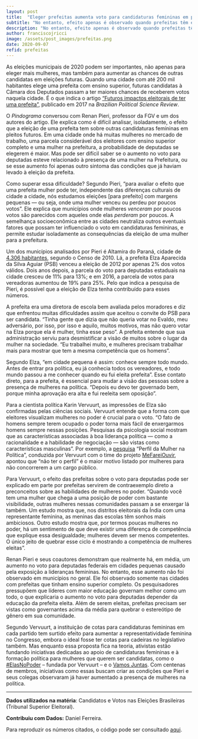 ```yaml
---
layout: post
title:  "Eleger prefeitas aumenta voto para candidaturas femininas em pleitos seguintes"
subtitle: "No entanto, efeito apenas é observado quando prefeitas têm ensino superior"
description: "No entanto, efeito apenas é observado quando prefeitas têm ensino superior"
author: franciscojricci
image: /assets/post_images/prefeitas.png
date: 2020-09-07
refid: prefeitas
---
```


<p>As eleições municipais de 2020 podem ser importantes, não apenas para eleger mais mulheres, mas também para aumentar as chances de outras candidatas em eleições futuras. Quando uma cidade com até 200 mil habitantes elege uma prefeita com ensino superior, futuras candidatas à Câmara dos Deputados passam a ter maiores chances de receberem votos naquela cidade. É o que indica o artigo <a href="https://www.scielo.br/scielo.php?script=sci_arttext&amp;pid=S1981-38212017000200203&amp;lng=pt&amp;nrm=iso&amp;tlng=pt">“Futuros impactos eleitorais de ter uma prefeita”</a>, publicado em 2017 na <em>Brazilian Political Science Review</em>.</p>
<p>O <em>Pindograma</em> conversou com Renan Pieri, professor da FGV e um dos autores do artigo. Ele explica como é difícil analisar, isoladamente, o efeito que a eleição de uma prefeita tem sobre outras candidaturas femininas em pleitos futuros. Em uma cidade onde há muitas mulheres no mercado de trabalho, uma parcela considerável dos eleitores com ensino superior completo e uma mulher na prefeitura, a probabilidade de deputadas se elegerem é maior. Mas pode ser difícil saber se o aumento no voto para deputadas esteve relacionado à presença de uma mulher na Prefeitura, ou se esse aumento foi apenas outro sintoma das condições que já haviam levado à eleição da prefeita.</p>
<p>Como superar essa dificuldade? Segundo Pieri, “para avaliar o efeito que uma prefeita mulher pode ter, independente das diferenças culturais de cidade a cidade, nós estudamos eleições [para prefeito] com margens pequenas — ou seja, onde uma mulher venceu ou perdeu por poucos votos”. Ele explica que municípios onde mulheres <em>venceram</em> por poucos votos são parecidos com aqueles onde elas <em>perderam</em> por poucos. A semelhança socioeconômica entre as cidades neutraliza outros eventuais fatores que possam ter influenciado o voto em candidaturas femininas, e permite estudar isoladamente as consequências da eleição de uma mulher para a prefeitura.</p>
<p>Um dos municípios analisados por Pieri é Altamira do Paraná, cidade de <a href="https://cidades.ibge.gov.br/brasil/pr/altamira-do-parana/panorama">4.306 habitantes</a>, segundo o Censo de 2010. Lá, a prefeita Elza Aparecida da Silva Aguiar (PSB) venceu a eleição de 2012 por apenas 2% dos votos válidos. Dois anos depois, a parcela do voto para deputadas estaduais na cidade cresceu de 11% para 13%; e em 2016, a parcela de votos para vereadoras aumentou de 19% para 25%. Pelo que indica a pesquisa de Pieri, é possível que a eleição de Elza tenha contribuído para esses números.</p>
<p>A prefeita era uma diretora de escola bem avaliada pelos moradores e diz que enfrentou muitas dificuldades assim que aceitou o convite do PSB para ser candidata. “Tinha gente que dizia que não queria votar no Evaldo, meu adversário, por isso, por isso e aquilo, muitos motivos, mas não quero votar na Elza porque ela é mulher, tinha esse peso”. A prefeita entende que sua administração serviu para desmistificar a visão de muitos sobre o lugar da mulher na sociedade. “Eu trabalhei muito, e mulheres precisam trabalhar mais para mostrar que tem a mesma competência que os homens”.</p>
<p>Segundo Elza, “em cidade pequena é assim: conhece sempre todo mundo. Antes de entrar pra política, eu já conhecia todos os vereadores, e todo mundo passou a me conhecer quando eu fui eleita prefeita”. Esse contato direto, para a prefeita, é essencial para mudar a visão das pessoas sobre a presença de mulheres na política. “Depois eu devo ter governado bem, porque minha aprovação era alta e fui reeleita sem oposição”.</p>
<p>Para a cientista política Karin Vervuurt, as impressões de Elza são confirmadas pelas ciências sociais. Vervuurt entende que a forma com que eleitores visualizam mulheres no poder é crucial para o voto. “O fato de homens sempre terem ocupado o poder torna mais fácil de enxergarmos homens sempre nessas posições. Pesquisas da psicologia social mostram que as características associadas à boa liderança política — como a racionalidade e a habilidade de negociação — são vistas como características masculinas”. Por exemplo, a <a href="https://www.mefareiouvir.com.br/pesquisa/">pesquisa</a> “Perfil da Mulher na Política”, conduzida por Vervuurt com o time do projeto <a href="https://www.mefareiouvir.com.br/">MeFareiOuvir</a>, apontou que “não ter o perfil” é o maior motivo listado por mulheres para não concorrerem a um cargo público.</p>
<p>Para Vervuurt, o efeito das prefeitas sobre o voto para deputadas pode ser explicado em parte por prefeitas servirem de contraexemplo direto a preconceitos sobre as habilidades de mulheres no poder. “Quando você tem uma mulher que chega a uma posição de poder com bastante visibilidade, outras mulheres nessas comunidades passam a se enxergar lá também. Um estudo mostra que, nos distritos eleitorais da Índia com uma representante feminina, as meninas das escolas têm sonhos mais ambiciosos. Outro estudo mostra que, por termos poucas mulheres no poder, há um sentimento de que deve existir uma diferença de competência que explique essa desigualdade; mulheres devem ser menos competentes. O único jeito de quebrar esse ciclo é mostrando a competência de mulheres eleitas”.</p>
<p>Renan Pieri e seus coautores demonstram que realmente há, em média, um aumento no voto para deputadas federais em cidades pequenas causado pela exposição a lideranças femininas. No entanto, esse aumento não foi observado em municípios no geral. Ele foi observado somente nas cidades com prefeitas que tinham ensino superior completo. Os pesquisadores pressupõem que líderes com maior educação governam melhor como um todo, o que explicaria o aumento no voto para deputadas depender da educação da prefeita eleita. Além de serem eleitas, prefeitas precisam ser vistas como governantes acima da média para quebrar o estereótipo de gênero em sua comunidade.</p>
<p>Segundo Vervuurt, a instituição de cotas para candidaturas femininas em cada partido tem surtido efeito para aumentar a representatividade feminina no Congresso, embora o ideal fosse ter cotas para cadeiras no legislativo também. Mas enquanto essa proposta fica na teoria, ativistas estão fundando iniciativas dedicadas ao apoio de candidaturas femininas e à formação política para mulheres que querem ser candidatas, como o <a href="https://elasnopoder.org/">#ElasNoPoder</a> – fundada por Vervuurt – e o <a href="https://vamosjuntasnapolitica.com/">Vamos Juntas</a>. Com centenas de membros, iniciativas como essas buscam criar as condições que Pieri e seus colegas observaram já haver aumentado a presença de mulheres na política.</p>
<hr />
<p><strong>Dados utilizados na matéria</strong>: Candidatos e Votos nas Eleições Brasileiras (Tribunal Superior Eleitoral).</p>
<p><strong>Contribuiu com Dados:</strong> Daniel Ferreira.</p>
<p>Para reproduzir os números citados, o código pode ser consultado <a href="https://github.com/pindograma/materias/blob/master/2020-06-16-prefeitas/Prefeitas.Rmd">aqui</a>.</p>
